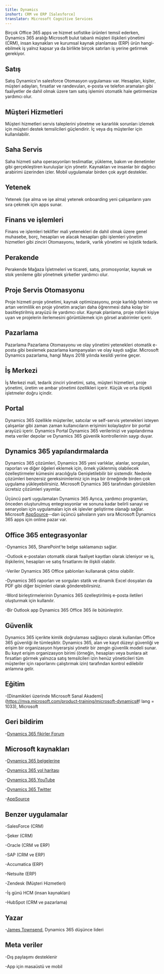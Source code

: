 ```yaml
---
title: Dynamics
inshort: CRM ve ERP [Salesforce]
translator: Microsoft Cognitive Services
---
```



Birçok Office 365 apps ve hizmet sofistike ürünleri temsil ederken, Dynamics 365 aralığı Microsoft bulut tabanlı müşteri ilişkileri yönetimi (CRM), insan kaynakları ve kurumsal kaynak planlaması (ERP) ürün hangi-ebilmek iş yalnız kapsar ya da birlikte birçok satırları iş yerine getirmek gerekiyor.

Satış
---------

Satış Dynamics'ın salesforce Otomasyon uygulaması var.  Hesapları, kişiler, müşteri adayları, fırsatlar ve randevuları, e-posta ve telefon aramaları gibi faaliyetler de dahil olmak üzere tam satış işlemini otomatik hale getirmenize yardımcı olur. 

Müşteri Hizmetleri
---------

Müşteri hizmetleri servis taleplerini yönetme ve kararlılık sorunları izlemek için müşteri destek temsilcileri güçlendirir.  İç veya dış müşteriler için kullanılabilir. 

Saha Servis
---------

Saha hizmeti saha operasyonları teslimatlar, yükleme, bakım ve denetimler gibi gerçekleştiren kuruluşlar için yönetir.  Kaynakları ve insanlar bir dağıtıcı arabirimi üzerinden izler.  Mobil uygulamalar birden çok aygıt destekler. 

Yetenek
---------

Yetenek (işe alma ve işe alma) yetenek onboarding yeni çalışanların yanı sıra çekmek için apps sunar. 

Finans ve işlemleri
---------

Finans ve işlemleri teklifler mali yetenekleri de dahil olmak üzere genel muhasebe, borç, hesapları ve alacak hesapları gibi işlemleri yönetim hizmetleri gibi zinciri Otomasyonu, tedarik, varlık yönetimi ve lojistik tedarik. 

Perakende
---------

Perakende Mağaza İşletmeleri ve ticareti, satış, promosyonlar, kaynak ve stok yenileme gibi yönetmek şirketler yardımcı olur. 

Proje Servis Otomasyonu
---------

Proje hizmeti proje yönetimi, kaynak optimizasyonu, proje karlılığı tahmin ve artan verimlilik en proje yönetim araçları daha öğrenmesi daha kolay bir basitleştirilmiş arayüzü ile yardımcı olur.  Kaynak planlama, proje rolleri kişiye uyan ve projelerin ilerlemesini görüntülemek için görsel arabirimler içerir. 

Pazarlama
---------

Pazarlama Pazarlama Otomasyonu ve olay yönetimi yetenekleri otomatik e-posta gibi beslemek pazarlama kampanyaları ve olay kaydı sağlar. Microsoft Dynamics pazarlama, hangi Mayıs 2018 yılında kesildi yerine geçer.

İş Merkezi
---------

İş Merkezi mali, tedarik zinciri yönetimi, satış, müşteri hizmetleri, proje yönetimi, üretim ve ambar yönetimi özellikleri içerir. Küçük ve orta ölçekli işletmeler doğru içindir.

Portal
---------

Dynamics 365 özellikle müşteriler, satıcılar ve self-servis yetenekleri isteyen çalışanlar gibi zaman zaman kullanıcıların erişimini kolaylaştırır bir portal arayüzü içerir.  Dynamics Portal Dynamics 365 verilerinizi ve yapılandırma meta veriler depolar ve Dynamics 365 güvenlik kontrollerinin saygı duyar. 

Dynamics 365 yapılandırmalarda
---------

Dynamics 365 çözümleri, Dynamics 365 yeni varlıklar, alanlar, sorguları, raporları ve diğer öğeleri eklemek için, örnek yüklenmiş olabilecek özelleştirmeler kümesini aracılığıyla Genişletilebilir bir sistemdir.  Nedenle çözümleri benzersiz gereksinimleriniz için inşa bir örneğinde birden çok uygulama yükleyebilirsiniz. Microsoft Dynamics 365 tarafından görülebilen ücretsiz çözümleri yayımlar. 

Üçüncü parti uygulamaları Dynamics 365 Ayrıca, yardımcı programları, önceden oluşturulmuş entegrasyonlar ve sonuna kadar belirli sanayi ve senaryoları için uygulamaları için ek işlevler geliştirme olanağı sağlar. Microsoft [AppSource](https://appsource.microsoft.com/en-US/)--dan üçüncü şahısların yanı sıra Microsoft Dynamics 365 apps için online pazar var. 


Office 365 entegrasyonlar
---------

-Dynamics 365, SharePoint'te belge saklamanızı sağlar.

-Outlook e-postaları otomatik olarak faaliyet kayıtları olarak izleniyor ve iş, ilişkilerini, hesapları ve satış fırsatlarını ile ilişkili olabilir. 

-Veriler Dynamics 365 Office şablonları kullanarak çıktısı olabilir. 

-Dynamics 365 raporları ve sorguları statik ve dinamik Excel dosyaları da PDF gibi diğer biçimleri olarak gönderebilirsiniz. 

-Word birleştirmelerinin Dynamics 365 özelleştirilmiş e-posta iletileri oluşturmak için kullanılır. 

-Bir Outlook app Dynamics 365 Office 365 ile bütünleştirir. 


Güvenlik
---------

Dynamics 365 içerikte kimlik doğrulaması sağlayıcı olarak kullanılan Office 365 güvenliği ile tümleşiktir.  Dynamics 365, alan ve kayıt düzeyi güvenliği ve erişim bir organizasyon hiyerarşisi yönetir bir zengin güvenlik modeli sunar.  Bu kayıt erişim organizasyon birimi (örneğin, hesapları veya bunlara ait fırsatları görmek yalnızca satış temsilcileri izin henüz yöneticileri tüm müşteriler için raporlarını çalıştırmak izin) tarafından kontrol edilebilir anlamına gelir.

Eğitim
---------

-[Dinamikleri üzerinde Microsoft Sanal Akademi](https://mva.microsoft.com/product-training/microsoft-dynamics#! lang = 1033), Microsoft

Geri bildirim
---------

-[Dynamics 365 fikirler Forum](https://experience.dynamics.com/ideas/list/?forum=1c8854a6-5cdf-4681-bba8-4b6b806fcf7d)

Microsoft kaynakları
---------

-[Dynamics 365 belgelerine](https://docs.microsoft.com/en-us/dynamics365/)

-[Dynamics 365 yol haritası](https://dynamics.microsoft.com/en-us/release/spring-2018-release/#release-notes)

-[Dynamics 365 YouTube](https://www.youtube.com/channel/UCJGCg4rB3QSs8y_1FquelBQ)

-[Dynamics 365 Twitter](https://twitter.com/MSFTDynamics365)

-[AppSource](https://appsource.microsoft.com/en-US/)

Benzer uygulamalar
--------------------

-SalesForce (CRM)

-Şeker (CRM)

-Oracle (CRM ve ERP)

-SAP (CRM ve ERP)

-Accumatica (ERP)

-Netsuite (ERP)

-Zendesk (Müşteri Hizmetleri)

-İş günü HCM (insan kaynakları)

-HubSpot (CRM ve pazarlama)

Yazar
---------

-[James Townsend](https://twitter.com/jamestownsend), Dynamics 365 düşünce lideri

Meta veriler
--------

-Dış paylaşımı desteklenir

-App için masaüstü ve mobil


